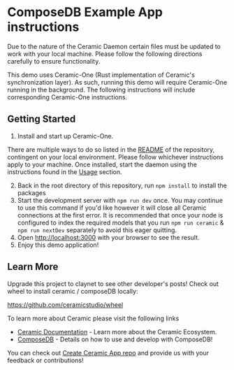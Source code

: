 # ComposeDB Example App instructions

Due to the nature of the Ceramic Daemon certain files must be updated to work with your local machine. Please follow the following directions carefully to ensure functionality.

This demo uses Ceramic-One (Rust implementation of Ceramic's synchronization layer). As such, running this demo will require Ceramic-One running in the background. The following instructions will include corresponding Ceramic-One instructions.

## Getting Started

1. Install and start up Ceramic-One.

There are multiple ways to do so listed in the [README](https://github.com/ceramicnetwork/rust-ceramic) of the repository, contingent on your local environment. Please follow whichever instructions apply to your machine. Once installed, start the daemon using the instructions found in the [Usage](https://github.com/ceramicnetwork/rust-ceramic?tab=readme-ov-file#usage) section.

2. Back in the root directory of this repository, run `npm install` to install the packages
3. Start the development server with `npm run dev` once. You may continue to use this command if you'd like however it will close all Ceramic connections at the first error. It is recommended that once your node is configured to index the required models that you run `npm run ceramic` & `npm run nextDev` separately to avoid this eager quitting.
4. Open [http://localhost:3000](http://localhost:3000) with your browser to see the result.
5. Enjoy this demo application!

## Learn More

Upgrade this project to claynet to see other developer's posts! Check out wheel to install ceramic / composeDB locally:

https://github.com/ceramicstudio/wheel

To learn more about Ceramic please visit the following links

- [Ceramic Documentation](https://developers.ceramic.network/learn/welcome/) - Learn more about the Ceramic Ecosystem.
- [ComposeDB](https://composedb.js.org/) - Details on how to use and develop with ComposeDB!

You can check out [Create Ceramic App repo](https://github.com/ceramicstudio/create-ceramic-app) and provide us with your feedback or contributions!
